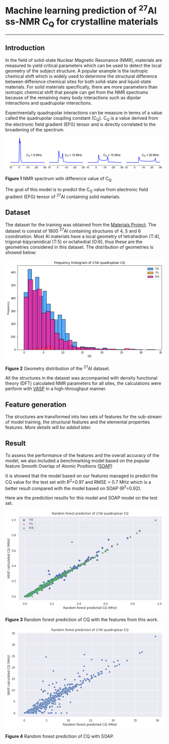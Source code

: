 # Machine learning prediction of <sup>27</sup>Al ss-NMR C<sub>Q</sub> for crystalline materials 

--------------------------------------------------------------------------------------------

## Introduction

In the field of solid-state Nuclear Magnetic Resonance (NMR), materials are measured to yield critical parameters which can be used to detect the local geometry of the subject structure. A popular example is the isotropic chemical shift which is widely used to determine the structural difference between difference chemical sites for both solid-state and liquid-state materials. For solid materials specifically, there are more parameters than isotropic chemical shift that people can get from the NMR spectrums because of the remaining many body interactions such as dipolar interactions and quadrupolar interactions. 

Experimentally quadrupolar interactions can be measure in terms of a value called the quadrupolar coupling constant (C<sub>Q</sub>). C<sub>Q</sub> is a value derived from the electronic field gradient (EFG) tensor and is directly correlated to the broadening of the spectrum.

![spectrum_cq](./figures/spectrum_cq.png)

**Figure 1** NMR spectrum with difference value of C<sub>Q</sub>

The goal of this model is to predict the C<sub>Q</sub> value from electronic field gradient (EFG) tensor of <sup>27</sup>Al containing solid materials. 

## Dataset

The dataset for the training was obtained from the [Materials Project][1]. The dataset is consist of 1800 <sup>27</sup>Al containing structures of 4, 5 and 6 coordination. Most Al materials have a local geometry of tetrahedron (T:4), trigonal-bipyramidical (T:5) or octahedral (O:6), thus these are the geometries considered in this dataset. The distribution of geometries is showed below:

![geo_dist](./figures/geo_dist.png)

**Figure 2** Geometry distribution of the <sup>27</sup>Al dataset. 

All the structures in the dataset was accompanied with density functional theory (DFT) calculated NMR parameters for all sites, the calculations were perform with [VASP][2] in a high-throughput manner. 

## Feature generation 

The structures are transformed into two sets of features for the sub-stream of model training, the structural features and the elemental properties features. *More details will be added later.* 

## Result

To assess the performance of the features and the overall accuracy of the model, we also included a benchmarking model based on the popular feature Smooth Overlap of Atomic Positions ([SOAP][3])

It is showed that the model based on our features managed to predict the CQ value for the test set with R<sup>2</sup>=0.97 and RMSE = 0.7 MHz which is a better result compared with the model based on SOAP (R<sup>2</sup>=0.92).  

Here are the prediction results for this model and SOAP model on the test set.  

![test_result](./figures/test_r2_98_chemenv_split.png)

**Figure 3** Random forest prediction of CQ with the features from this work.  

![test_result_SOAP](./figures/27Al_RF_testset_SOAP_101521.png)

**Figure 4** Random forest prediction of CQ with SOAP.  

[1]: https://materialsproject.org/

[2]: https://www.vasp.at/

[3]: https://singroup.github.io/dscribe/0.3.x/tutorials/soap.html